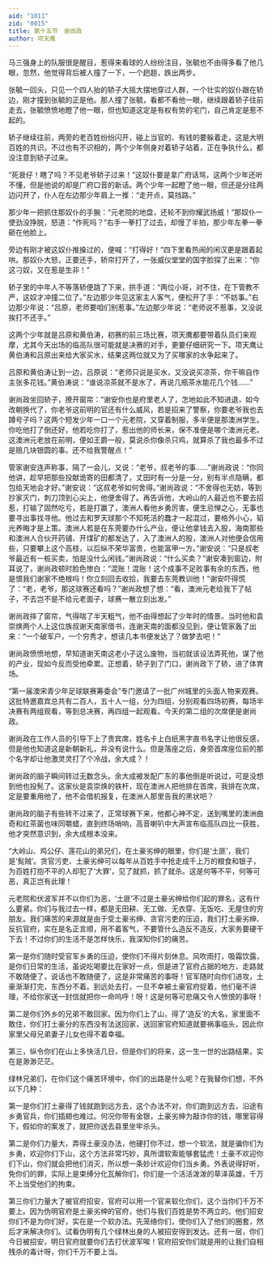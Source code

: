 ```yaml
---
aid: "1011"
zid: "0015"
title: 第十五节　谢尚政
author: 项天鹰
---
```


马三强身上的队服很是醒目，惹得来看球的人纷纷注目，张毓也不由得多看了他几眼，忽然，他觉得背后被人撞了一下，一个趔趄，跌出两步。

张毓一回头，只见一个四人抬的轿子大摇大摆地穿过人群，一个壮实的奴仆跟在轿边，刚才撞到张毓的正是他。那人撞了张毓，看都不看他一眼，继续跟着轿子往前走去，张毓愤愤地瞪了他一眼，但也知道这定是有权有势的宅门，自己肯定是惹不起的。

轿子继续往前，两旁的老百姓纷纷闪开，碰上当官的、有钱的要躲着走，这是大明百姓的共识。不过也有不识相的，两个少年侧身对着轿子站着，正在争执什么，都没注意到轿子过来。

“死衰仔！瞎了吗？不见老爷轿子过来！”这奴仆要是拿广府话骂，这两个少年还听不懂，但是他说的却是广府口音的新话。两个少年一起瞪了他一眼，但还是分往两边闪开了，仆人在左边那少年肩上一推：“走开点，莫挡路。”

那少年一把抓住那奴仆的手腕：“元老院的地盘，还轮不到你耀武扬威！”那奴仆一使劲没挣脱，怒道：“作死吗？”右手一拳打了过去，却慢了半拍，那少年左拳一拳砸在他脸上。

旁边有刚才被这奴仆推搡过的，便喊：“打得好！”四下里看热闹的闲汉更是跟着起哄。那奴仆大怒，正要还手，轿帘打开了，一张威仪堂堂的国字脸探了出来：“你这刁奴，又在惹是生非！”

轿子里的中年人不等落轿便跳了下来，拱手道：“两位小哥，对不住，在下管教不严，这奴才冲撞二位了。”左边那少年见这家主人客气，便松开了手：“不妨事。”右边那少年说：“吕原，老师要咱们别惹事。”左边那少年说：“老师说不惹事，又没说挨打不还手。”

这两个少年就是吕原和黄伯涛，初赛的前三场比赛，项天鹰都要带着队员们来观摩，尤其今天出场的临高队很可能就是决赛的对手，更要仔细研究一下。项天鹰让黄伯涛和吕原出来给大家买水，结果这两位就又为了买哪家的水争起来了。

吕原和黄伯涛让到一边，吕原说：“老师只说是买水，又没说买凉茶，你干嘛自作主张多花钱。”黄伯涛说：“谁说凉茶就不是水了，再说几瓶茶水能花几个钱……”

谢尚政坐回轿子，撩开窗帘：“谢安你也是府里老人了，怎地如此不知进退，如今改朝换代了，你老爷这前明的官还有什么威风，若是招来了警察，你要老爷我也去蹲号子吗？这两个短发少年一口一个元老院，又穿着制服，多半便是那澳洲学生。你吃他打了倒还好，他若吃你打了，惹出他的师长来，保不准便是哪个澳洲元老。这澳洲元老放在前明，便如王爵一般，莫说杀你像杀只鸡，就算杀了我也最多不过是赔几块银圆的事。还不给我警醒点！”

管家谢安连声称事，隔了一会儿，又说：“老爷，叔老爷的事……”谢尚政说：“你同他讲，趁早把那些投献诡寄的田都清了，丈田时有一分是一分，别有半点隐瞒，都包给天地会才好。”谢安说：“这叔老爷如何舍得。”谢尚政说：“不舍得也无妨，等到抄家灭门，刺刀顶到心尖上，他便舍得了。再告诉他，大岭山的人最近也不要去招惹，打输了固然吃亏，若是打赢了，澳洲人看他乡勇厉害，便生忌惮之心，无事也要寻出事找寻他。他过去和罗天球那个不知死活的蠢才一起混过，要格外小心，韬光养晦才是上策。澳洲人若是在东莞要办什么产业，便让他拿钱去入股，海南那些和澳洲人合伙开药铺、开煤矿的都发达了，入了澳洲人的股，澳洲人对他便会信用些，只要攀上这个高枝，以后纵不荣华富贵，也能富甲一方。”谢安说：“只是叔老爷最近有一桩买卖，怕是没什么闲钱。”谢尚政说：“什么买卖？”谢安凑到窗边，附耳说了，谢尚政顿时脸色惨白：“混账！混账！这个成事不足败事有余的东西，他是恨我们谢家不绝根吗！你立刻回去收拾，我要去东莞教训他！”谢安吓得慌了：“老，老爷，那这球赛还看吗？”谢尚政想了想：“看，澳洲元老给我下了帖子，不去岂不是不给元老面子，球赛一散立刻出发。”

谢尚政摔了窗帘，气得喘了半天粗气，他不由得想起了少年时的情景。当时他和袁崇焕两个人上这位族叔谢天南家借书，连谢天南的面都没见到，便让管家轰了出来：“一个破军户，一个穷秀才，想读几本书便发达了？做梦去吧！”

谢尚政愤愤地想，早知道谢天南这老小子这么废物，当初就该设法弄死他，谋了他的产业，现如今反而受他牵累。正想着，轿子到了门口，谢尚政下了轿，进了体育场。

“第一届澳宋青少年足球联赛筹委会”专门邀请了一批广州城里的头面人物来观赛。这批特邀嘉宾总共有二百人，五十人一组，分为四组，分别观看四场初赛，每场半决赛有两组观看，等到总决赛，再四组一起观看。今天的第二组的次席便是谢尚政。

谢尚政在工作人员的引导下上了贵宾席，姓名卡上白纸黑字直书名字让他很反感，但是他也知道这是新朝新礼，并没有说什么。但是落座之后，身旁首席座位前的那个名字却让他激灵灵打了个冷战，余大成？！

谢尚政的脑子瞬间转过无数念头。余大成被发配广东的事他倒是听说过，可是没想到他也投髡了。这家伙是袁崇焕的铁杆，现在澳洲人把他排在首席，我排在次席，定是要重用他了，他不会借机报复，在澳洲人那里告我的黑状吧？

谢尚政的脑子有些转不过来了，正常球赛下来，他都心神不定，送到嘴里的澳洲曲奇和红茶菌也味同嚼蜡，直到终场哨响，高音喇叭中大声宣布临高队四比一获胜，他才突然意识到，余大成根本没来。

“大岭山、鸡公仔、莲花山的弟兄们，在土豪劣绅的眼里，你们是‘土匪’，我们是‘髨贼’。贪官污吏、土豪劣绅可以每年从百姓手中抢走成千上万的粮食和银子，为百姓打抱不平的人却犯了‘大罪’，见了就抓，抓了就杀。这是何等不平，何等可恶，真正岂有此理！

元老院和伏波军并不以你们为恶，‘土匪’不过是土豪劣绅给你们起的罪名，这有什么要紧。你们与我过去一样，都是无田耕、无工做、无衣穿、无饭吃、无屋住的穷朋友。我们痛苦的来源就是由于受土豪劣绅、贪官污吏的压迫，我们打土豪劣绅、反抗官府，实在是名正言顺，用不着客气，不要管什么造反不造反，大家务要硬干下去！不过你们的生活不是怎样快乐，我深知你们的痛苦。

第一是你们随时受官军乡勇的压迫，使你们不得片刻休息。风吹雨打，吸霜饮露，是你们日常的生活，虽说吃喝要比在家好一点，但是进了官府占据的地方，走路就不敢随便了，说话也不敢随便了，这是非常痛苦的事呀！官军随时向你们进攻，土豪渐渐打完，东西分不着。到远处去打，一旦不幸被土豪官府捉着，他们毫不讲理，不给你家送一封信就把你一命呜呼！呀！这是何等可悲痛又令人愤恨的事呀！

第二是你们外乡的兄弟不敢回家。因为你们上了山，得了‘造反’的大名，家里面不敢住，你们打土豪分的东西没有法送回家，送回家官府知道就要祸事临头，因此你家里父母兄弟妻子儿女也得不着幸福。

第三，纵令你们在山上多快活几日，但是你们的将来，这一生一世的出路结果，实在是渺渺茫茫。

绿林兄弟们，在你们这个痛苦环境中，你们的出路是什么呢？在我替你们想，不外以下几种：

第一是你们打土豪得了钱就跑到远方去，这个办法不对，你们跑到远方去，沿途有乡勇官兵，你们插翅也难过。何况你带有金银，土豪劣绅为敲诈你的钱，哪里容得下，假如你的案发了，就把你送去县里坐牢杀头。

第二是你们力量大，弄得土豪没办法，他硬打你不过，想一个软法，就是骗你们为乡勇，欢迎你们下山，这个方法非常巧妙，真所谓软索能够套猛虎！土豪不欢迎你们下山，你们就会把他们消灭，所以想一条妙计欢迎你们当乡勇。外表说得好听，免你们的罪，实际上是束缚分化瓦解你们，你们是一个活活泼泼的草泽英雄，千万不上当受他们的拘束。

第三你们力量大了被官府招安，官府可以用一个官来软化你们，这个当你们千万不要上。因为伪明官府是土豪劣绅的官府，他们与我们百姓是势不两立的。他们招安你们不是为你们好，实在是一个软办法。先笼络你们，使你们入了他们的圈套，然后才来解决你们。试看伪明有几个绿林出身的人被招安得到发达。还有一层，你们今日被招安，明日官府就要你们去打伏波军唉！官府招安你们就是用的让我们自相残杀的毒计呀，你们千万不要上当。

